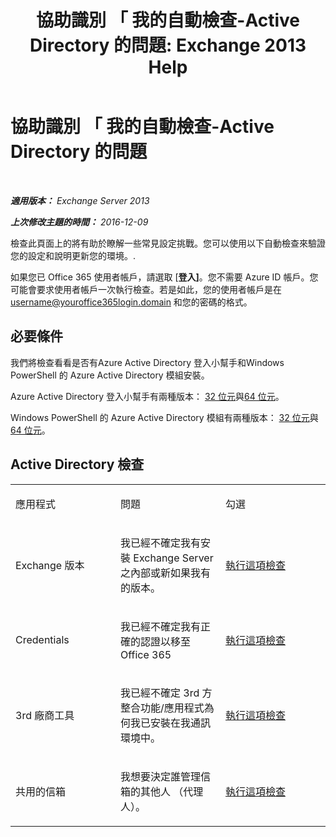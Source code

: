 ﻿---
title: '協助識別 「 我的自動檢查-Active Directory 的問題: Exchange 2013 Help'
TOCTitle: 協助識別 「 我的自動檢查-Active Directory 的問題
ms:assetid: af08e7a1-775a-4e56-a6fe-4ffc10460514
ms:mtpsurl: https://technet.microsoft.com/zh-tw/library/Dn793979(v=EXCHG.150)
ms:contentKeyID: 62633018
ms.date: 05/21/2018
mtps_version: v=EXCHG.150
ms.translationtype: MT
---

# 協助識別 「 我的自動檢查-Active Directory 的問題

 

_**適用版本：** Exchange Server 2013_

_**上次修改主題的時間：** 2016-12-09_

檢查此頁面上的將有助於瞭解一些常見設定挑戰。您可以使用以下自動檢查來驗證您的設定和說明更新您的環境。.

如果您已 Office 365 使用者帳戶，請選取 \[**登入\]**。您不需要 Azure ID 帳戶。您可能會要求使用者帳戶一次執行檢查。若是如此，您的使用者帳戶是在 username@youroffice365login.domain 和您的密碼的格式。

## 必要條件

我們將檢查看看是否有Azure Active Directory 登入小幫手和Windows PowerShell 的 Azure Active Directory 模組安裝。

Azure Active Directory 登入小幫手有兩種版本： [32 位元](https://go.microsoft.com/fwlink/?linkid=286261)與[64 位元](https://go.microsoft.com/fwlink/?linkid=286262)。

Windows PowerShell 的 Azure Active Directory 模組有兩種版本： [32 位元](https://go.microsoft.com/fwlink/?linkid=286258)與[64 位元](https://go.microsoft.com/fwlink/?linkid=286259)。

## Active Directory 檢查


<table>
<colgroup>
<col style="width: 33%" />
<col style="width: 33%" />
<col style="width: 33%" />
</colgroup>
<tbody>
<tr class="odd">
<td><p>應用程式</p></td>
<td><p>問題</p></td>
<td><p>勾選</p></td>
</tr>
<tr class="even">
<td><p>Exchange 版本</p></td>
<td><p>我已經不確定我有安裝 Exchange Server 之內部或新如果我有的版本。</p></td>
<td><p><a href="https://go.microsoft.com/?linkid=9834879">執行這項檢查</a></p></td>
</tr>
<tr class="odd">
<td><p>Credentials</p></td>
<td><p>我已經不確定我有正確的認證以移至 Office 365</p></td>
<td><p><a href="https://go.microsoft.com/?linkid=9834880">執行這項檢查</a></p></td>
</tr>
<tr class="even">
<td><p>3rd 廠商工具</p></td>
<td><p>我已經不確定 3rd 方整合功能/應用程式為何我已安裝在我通訊環境中。</p></td>
<td><p><a href="https://go.microsoft.com/?linkid=9834907">執行這項檢查</a></p></td>
</tr>
<tr class="odd">
<td><p>共用的信箱</p></td>
<td><p>我想要決定誰管理信箱的其他人 （代理人）。</p></td>
<td><p><a href="https://go.microsoft.com/?linkid=9834917">執行這項檢查</a></p></td>
</tr>
</tbody>
</table>

